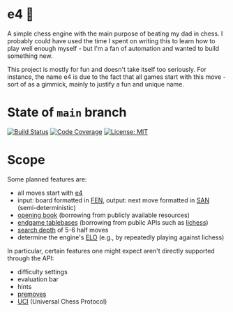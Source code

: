 # e4 :crown:

A simple chess engine with the main purpose of beating my dad in chess. I probably could have used the time I spent on writing this to learn how to play well enough myself - but I'm a fan of automation and wanted to build something new.

This project is mostly for fun and doesn't take itself too seriously. For instance, the name e4 is due to the fact that all games start with this move - sort of as a gimmick, mainly to justify a fun and unique name.

# State of `main` branch
[![Build Status](https://github.com/lz101010/e4/actions/workflows/gradle.yml/badge.svg?branch=master)](https://github.com/lz101010/e4/actions?query=branch%3Amaster)
[![Code Coverage](https://sonarcloud.io/api/project_badges/measure?project=lz101010_e4&metric=coverage)](https://sonarcloud.io/dashboard?id=lz101010_e4)
[![License: MIT](https://img.shields.io/badge/License-MIT-yellow.svg)](https://opensource.org/licenses/MIT)

# Scope
Some planned features are:
- all moves start with [e4](https://en.wikibooks.org/wiki/Chess_Opening_Theory/1._e4)
- input: board formatted in [FEN](https://en.wikipedia.org/wiki/Forsyth%E2%80%93Edwards_Notation), output: next move formatted in [SAN](https://en.wikipedia.org/wiki/Algebraic_notation_(chess)) (semi-deterministic)
- [opening book](https://www.chessprogramming.org/Opening_Book) (borrowing from publicly available resources)
- [endgame tablebases](https://www.chessprogramming.org/Endgame_Tablebases) (borrowing from public APIs such as [lichess](https://lichess.org/blog/W3WeMyQAACQAdfAL/7-piece-syzygy-tablebases-are-complete))
- [search depth](https://www.chessprogramming.org/Search) of 5-6 half moves
- determine the engine's [ELO](https://en.wikipedia.org/wiki/Elo_rating_system) (e.g., by repeatedly playing against lichess)

In particular, certain features one might expect aren't directly supported through the API:
- difficulty settings
- evaluation bar
- hints
- [premoves](https://en.wikipedia.org/wiki/Premove)
- [UCI](https://en.wikipedia.org/wiki/Universal_Chess_Interface) (Universal Chess Protocol)
